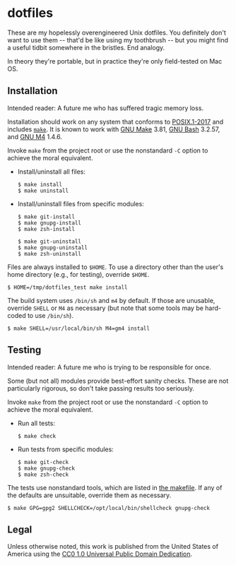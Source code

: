<!--
    .github/README.md
    -----------------

    SPDX-License-Identifier: CC0-1.0

    Written by Lawrence Velazquez <vq@larryv.me> in:
      - 2018, 2021-2023 (as README.markdown)
      - 2023 (as README.md)

    To the extent possible under law, the author(s) have dedicated all
    copyright and related and neighboring rights to this software to the
    public domain worldwide.  This software is distributed without any
    warranty.

    You should have received a copy of the CC0 Public Domain Dedication
    along with this software.  If not, see
    <https://creativecommons.org/publicdomain/zero/1.0/>.
-->


# dotfiles #

These are my hopelessly overengineered Unix dotfiles.  You definitely
don't want to use them -- that'd be like using my toothbrush -- but you
might find a useful tidbit somewhere in the bristles.  End analogy.

In theory they're portable, but in practice they're only field-tested on
Mac OS.


## Installation ##

Intended reader: A future me who has suffered tragic memory loss.

Installation should work on any system that conforms to [POSIX.1-2017][]
and includes [`make`][].  It is known to work with [GNU Make][] 3.81,
[GNU Bash][] 3.2.57, and [GNU M4][] 1.4.6.

  [POSIX.1-2017]: https://pubs.opengroup.org/onlinepubs/9699919799
  [`make`]: https://pubs.opengroup.org/onlinepubs/9699919799/utilities/make.html
  [GNU Make]: https://www.gnu.org/software/make
  [GNU Bash]: https://www.gnu.org/software/bash
  [GNU M4]: https://www.gnu.org/software/m4

Invoke `make` from the project root or use the nonstandard `-C` option
to achieve the moral equivalent.

-   Install/uninstall all files:

        $ make install
        $ make uninstall

-   Install/uninstall files from specific modules:

        $ make git-install
        $ make gnupg-install
        $ make zsh-install

        $ make git-uninstall
        $ make gnupg-uninstall
        $ make zsh-uninstall

Files are always installed to `$HOME`.  To use a directory other than
the user's home directory (e.g., for testing), override `$HOME`.

    $ HOME=/tmp/dotfiles_test make install

The build system uses `/bin/sh` and `m4` by default.  If those are
unusable, override `SHELL` or `M4` as necessary (but note that some
tools may be hard-coded to use `/bin/sh`).

    $ make SHELL=/usr/local/bin/sh M4=gm4 install


## Testing ##

Intended reader: A future me who is trying to be responsible for once.

Some (but not all) modules provide best-effort sanity checks.  These are
not particularly rigorous, so don't take passing results too seriously.

Invoke `make` from the project root or use the nonstandard `-C` option
to achieve the moral equivalent.

-   Run all tests:

        $ make check

-   Run tests from specific modules:

        $ make git-check
        $ make gnupg-check
        $ make zsh-check

The tests use nonstandard tools, which are listed in [the makefile][].
If any of the defaults are unsuitable, override them as necessary.

  [the makefile]: ../Makefile

    $ make GPG=gpg2 SHELLCHECK=/opt/local/bin/shellcheck gnupg-check


## Legal ##

Unless otherwise noted, this work is published from the United States of
America using the [CC0 1.0 Universal Public Domain Dedication][CC0].

  [CC0]: https://creativecommons.org/publicdomain/zero/1.0
